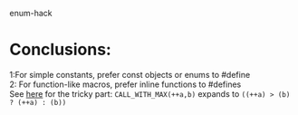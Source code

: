 enum-hack<br>

# Conclusions:
1:For simple constants, prefer const objects or enums to #define<br>
2: For function-like macros, prefer inline functions to #defines<br>
See [here](https://stackoverflow.com/questions/20660372/operator-applied-two-times-depending-on-arguments-to-define-function) for the tricky part:
`
CALL_WITH_MAX(++a,b)
`
expands to
`
((++a) > (b) ? (++a) : (b))
`
